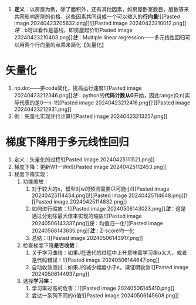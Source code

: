 1. **定义**：以房屋为例，除了面积外，还有其他因素，如房屋卧室数目，层数等来共同影响房屋的价格，这些因素共同组成一个可以输入的**行向量**![[Pasted image 20240423205632.png]]![[Pasted image 20240423210012.png]]***注***：b可以看作是基线，即房屋起价![[Pasted image 20240423210403.png]]***注***：Multiple linear regression——多元线性回归可以用两个行向量的点乘来简化【矢量化】

# 矢量化
1. np.dot——把code简化，提高运行速度![[Pasted image 20240423212346.png]]***注***：python的**代码计数从0**开始，因此range(0,n)实际代表的是0—n-1![[Pasted image 20240423212416.png]]![[Pasted image 20240423212931.png]]
2. 例：矢量化实现并行计算![[Pasted image 20240423213257.png]]
# 梯度下降用于多元线性回归
1. 定义：矢量化的过程![[Pasted image 20240425111521.png]]
2. 梯度下降：更新W1—Wn![[Pasted image 20240425112453.png]]
3. 梯度下降实现：
	1. 功能缩放：
		1. 对于较大的x，模型对w的预测需要尽可能小![[Pasted image 20240425114434.png]]![[Pasted image 20240425114648.png]]![[Pasted image 20240425114832.png]]
		2. 如何进行缩放：![[Pasted image 20240506143023.png]]***注***：这是通过分别除最大值来实现的缩放![[Pasted image 20240506143337.png]]***注***：均值归一化![[Pasted image 20240506143635.png]]***注***：Z-score均一化
		3. 总结：![[Pasted image 20240506143917.png]]
	2. 检查梯度下降**是否收敛**：
		1. 关于学习曲线：如果J在迭代的过程中上升意味着学习率α太大，或者是代码错误！![[Pasted image 20240506144647.png]]
		2. 自动收敛测试：如果J的减少幅度小于ε，课证明收敛![[Pasted image 20240506144937.png]]
	3. 选择**学习率**：
		1. 学习率过高的危害：![[Pasted image 20240506145410.png]]
		2. 尝试一系列不同的α值![[Pasted image 20240506145608.png]]